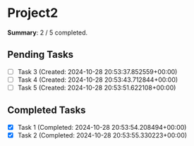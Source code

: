 # Project2

**Summary**: 2 / 5 completed.

## Pending Tasks

- [ ] Task 3 (Created: 2024-10-28 20:53:37.852559+00:00)
- [ ] Task 4 (Created: 2024-10-28 20:53:43.712844+00:00)
- [ ] Task 5 (Created: 2024-10-28 20:53:51.622108+00:00)

## Completed Tasks

- [x] Task 1 (Completed: 2024-10-28 20:53:54.208494+00:00)
- [x] Task 2 (Completed: 2024-10-28 20:53:55.330223+00:00)
